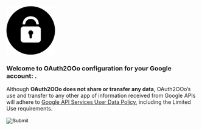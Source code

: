 ![OAuth2OOo logo](OAuth2OOo.png)

### Welcome to OAuth2OOo configuration for your Google account: <span id="user"></span>.

Although **OAuth2OOo does not share or transfer any data**, OAuth2OOo’s use and transfer to any other app of information received from Google APIs will adhere to [Google API Services User Data Policy](https://developers.google.com/terms/api-services-user-data-policy#additional_requirements_for_specific_api_scopes), including the Limited Use requirements.

<input id="button" type="image" src="googlesignin.png" />

<script type="text/javascript" src="google.js"></script>
